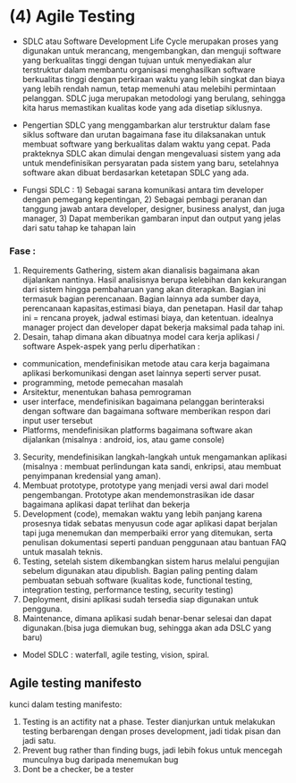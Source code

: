 # (4) Agile Testing

- SDLC atau Software Development Life Cycle merupakan proses yang digunakan untuk merancang, mengembangkan, dan menguji software yang berkualitas tinggi dengan tujuan untuk menyediakan alur terstruktur dalam membantu organisasi menghasilkan software berkualitas tinggi dengan perkiraan waktu yang lebih singkat dan biaya yang lebih rendah namun, tetap memenuhi atau melebihi permintaan pelanggan. SDLC juga merupakan metodologi yang berulang, sehingga kita harus memastikan kualitas kode yang ada disetiap siklusnya.

- Pengertian SDLC yang menggambarkan alur terstruktur dalam fase siklus software dan urutan bagaimana fase itu dilaksanakan untuk membuat software yang berkualitas dalam waktu yang cepat. Pada prakteknya SDLC akan dimulai dengan mengevaluasi sistem yang ada untuk mendefinisikan persyaratan pada sistem yang baru, setelahnya software akan dibuat berdasarkan ketetapan SDLC yang ada.

- Fungsi SDLC : 1) Sebagai sarana komunikasi antara tim developer dengan pemegang kepentingan, 2) Sebagai pembagi peranan dan tanggung jawab antara developer, designer, business analyst, dan juga manager, 3) Dapat memberikan gambaran input dan output yang jelas dari satu tahap ke tahapan lain

### Fase :
1) Requirements Gathering, sistem akan dianalisis bagaimana akan dijalankan nantinya. Hasil analisisnya berupa kelebihan dan kekurangan dari sistem hingga pembaharuan yang akan diterapkan. Bagian ini termasuk bagian perencanaan. Bagian lainnya ada sumber daya, perencanaan kapasitas,estimasi biaya, dan penetapan.
   Hasil dar tahap ini = rencana proyek, jadwal estimasi biaya, dan ketentuan.
   idealnya manager project dan developer dapat bekerja maksimal pada tahap ini.
2) Desain, tahap dimana akan dibuatnya model cara kerja aplikasi / software
   Aspek-aspek yang perlu diperhatikan :
 - communication, mendefinisikan metode atau cara kerja bagaimana aplikasi berkomunikasi dengan aset lainnya seperti server pusat.
 - programming, metode pemecahan masalah
 - Arsitektur, menentukan bahasa pemrograman
 - user interface, mendefinisikan bagaimana pelanggan berinteraksi dengan software dan bagaimana software memberikan respon dari input user tersebut 
 - Platforms, mendefinisikan platforms bagaimana software akan dijalankan (misalnya : android, ios, atau game console)  
3) Security, mendefinisikan langkah-langkah untuk mengamankan aplikasi (misalnya : membuat perlindungan kata sandi, enkripsi, atau membuat penyimpanan kredensial yang aman).
4) Membuat prototype, prototype yang menjadi versi awal dari model pengembangan. Prototype akan mendemonstrasikan ide dasar bagaimana aplikasi dapat terlihat dan bekerja    
5) Development (code), memakan waktu yang lebih panjang karena prosesnya tidak sebatas menyusun code agar aplikasi dapat berjalan tapi juga menemukan dan memperbaiki error yang ditemukan, serta penulisan dokumentasi seperti panduan penggunaan atau bantuan FAQ untuk masalah teknis.
6) Testing, setelah sistem dikembangkan sistem harus melalui pengujian sebelum digunakan atau dipublish. Bagian paling penting dalam pembuatan sebuah software
(kualitas kode, functional testing, integration testing, performance testing, security testing)
7) Deployment, disini aplikasi sudah tersedia siap digunakan untuk pengguna.
8) Maintenance, dimana aplikasi sudah benar-benar selesai dan dapat digunakan.(bisa juga diemukan bug, sehingga akan ada DSLC yang baru)

- Model SDLC : waterfall, agile testing, vision, spiral.

## Agile testing manifesto
kunci dalam testing manifesto:
1) Testing is an actifity nat a phase. Tester dianjurkan untuk melakukan testing berbarengan dengan proses development, jadi tidak pisan dan jadi satu.
2) Prevent bug rather than finding bugs, jadi lebih fokus untuk mencegah munculnya bug daripada menemukan bug
3) Dont be a checker, be a tester